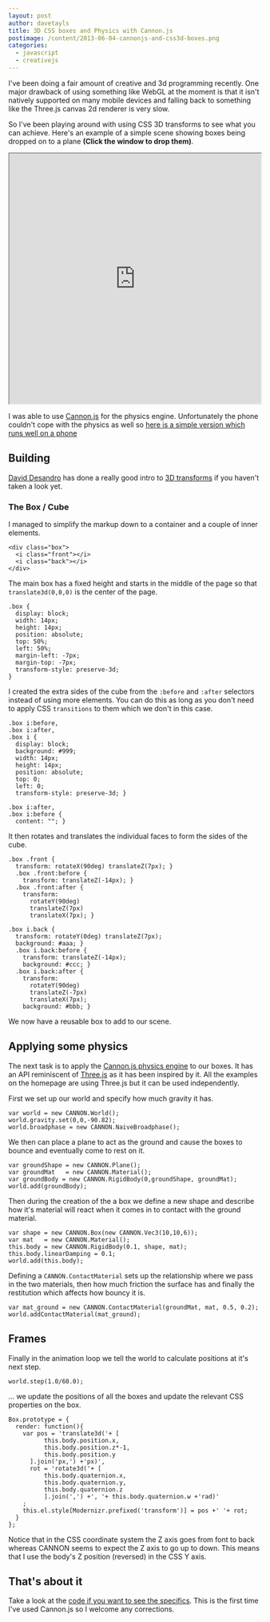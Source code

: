 ```yaml
---
layout: post
author: davetayls
title: 3D CSS boxes and Physics with Cannon.js
postimage: /content/2013-06-04-cannonjs-and-css3d-boxes.png
categories:
  - javascript
  - creativejs
---
```


I've been doing a fair amount of creative and 3d programming recently.
One major drawback of using something like WebGL at the moment is that
it isn't natively supported on many mobile devices and falling back to
something like the Three.js canvas 2d renderer is very slow.

So I've been playing around with using CSS 3D transforms to see what
you can achieve. Here's an example of a simple scene showing boxes being
dropped on to a plane **(Click the window to drop them)**.

<iframe src="http://http://the-taylors.org/teststation/css3/boxes/physics.html" width="100%" height="500">
    <a href="http://the-taylors.org/teststation/css3/boxes/physics.html">View it</a>
</iframe>

I was able to use [Cannon.js](http://schteppe.github.io/cannon.js/)
for the physics engine. Unfortunately the phone couldn't cope with the
physics as well so [here is a simple version which runs well on a
phone](http://the-taylors.org/teststation/css3/boxes/simple.html)

## Building

[David Desandro](http://desandro.com/) has done a really good intro to
[3D transforms](http://desandro.github.io/3dtransforms/) if you haven't
taken a look yet.

### The Box / Cube

I managed to simplify the markup down to a container and a couple of
inner elements.

    <div class="box">
      <i class="front"></i>
      <i class="back"></i>
    </div>

The main box has a fixed height and starts in the middle of the page
so that `translate3d(0,0,0)` is the center of the page.

    .box {
      display: block;
      width: 14px;
      height: 14px;
      position: absolute;
      top: 50%;
      left: 50%;
      margin-left: -7px;
      margin-top: -7px;
      transform-style: preserve-3d;
    }

I created the extra sides of the cube from the `:before` and `:after`
selectors instead of using more elements. You can do this as long as you
don't need to apply CSS `transitions` to them which we don't in this
case.

    .box i:before,
    .box i:after,
    .box i {
      display: block;
      background: #999;
      width: 14px;
      height: 14px;
      position: absolute;
      top: 0;
      left: 0;
      transform-style: preserve-3d; }

    .box i:after,
    .box i:before {
      content: ""; }

It then rotates and translates the individual faces to form the sides
of the cube.

    .box .front {
      transform: rotateX(90deg) translateZ(7px); }
      .box .front:before {
        transform: translateZ(-14px); }
      .box .front:after {
        transform:
          rotateY(90deg)
          translateZ(7px)
          translateX(7px); }

    .box i.back {
      transform: rotateY(0deg) translateZ(7px);
      background: #aaa; }
      .box i.back:before {
        transform: translateZ(-14px);
        background: #ccc; }
      .box i.back:after {
        transform:
          rotateY(90deg)
          translateZ(-7px)
          translateX(7px);
        background: #bbb; }

We now have a reusable box to add to our scene.

## Applying some physics

The next task is to apply the [Cannon.js physics engine](http://schteppe.github.io/cannon.js/) to our boxes.
It has an API reminiscent of [Three.js](http://threejs.org) as it has
been inspired by it. All the examples on the homepage are using
Three.js but it can be used independently.

First we set up our world and specify how much gravity it has.

    var world = new CANNON.World();
    world.gravity.set(0,0,-90.82);
    world.broadphase = new CANNON.NaiveBroadphase();

We then can place a plane to act as the ground and cause the boxes to
bounce and eventually come to rest on it.

    var groundShape = new CANNON.Plane();
    var groundMat   = new CANNON.Material();
    var groundBody = new CANNON.RigidBody(0,groundShape, groundMat);
    world.add(groundBody);

Then during the creation of the a box we define a new shape and describe
how it's material will react when it comes in to contact with the
ground material.

    var shape = new CANNON.Box(new CANNON.Vec3(10,10,6));
    var mat   = new CANNON.Material();
    this.body = new CANNON.RigidBody(0.1, shape, mat);
    this.body.linearDamping = 0.1;
    world.add(this.body);

Defining a `CANNON.ContactMaterial` sets up the relationship where we
pass in the two materials, then how much friction the surface has and
finally the restitution which affects how bouncy it is.

    var mat_ground = new CANNON.ContactMaterial(groundMat, mat, 0.5, 0.2);
    world.addContactMaterial(mat_ground);

## Frames

Finally in the animation loop we tell the world to calculate positions
at it's next step.

    world.step(1.0/60.0);

... we update the positions of all the boxes and update the relevant CSS
properties on the box.

    Box.prototype = {
      render: function(){
        var pos = 'translate3d('+ [
              this.body.position.x,
              this.body.position.z*-1,
              this.body.position.y
          ].join('px,') +'px)',
          rot = 'rotate3d('+ [
              this.body.quaternion.x,
              this.body.quaternion.y,
              this.body.quaternion.z
              ].join(',') +', '+ this.body.quaternion.w +'rad)'
        ;
        this.el.style[Modernizr.prefixed('transform')] = pos +' '+ rot;
      }
    };

Notice that in the CSS coordinate system the Z axis goes from font to back
whereas CANNON seems to expect the Z axis to go up to down. This means
that I use the body's Z position (reversed) in the CSS Y axis.

## That's about it

Take a look at the [code if you want to see the specifics](https://github.com/davetayls/teststation/tree/gh-pages/css3/boxes). This is the
first time I've used Cannon.js so I welcome any corrections.







